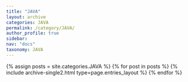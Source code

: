 ```yaml
---
title: "JAVA"
layout: archive
categories: JAVA
permalink: /category/JAVA/
author_profile: true
sidebar:
nav: "docs"
taxonomy: JAVA
---
```


{% assign posts = site.categories.JAVA %}
{% for post in posts %} {% include archive-single2.html type=page.entries_layout %} {% endfor %}
